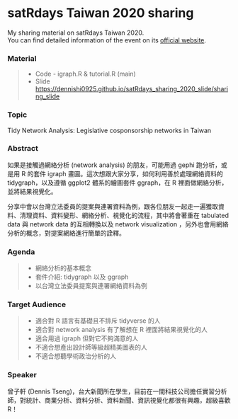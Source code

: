# satRdays Taiwan 2020 sharing

My sharing material on satRdays Taiwan 2020.   
You can find detailed information of the event on its [official website](https://taiwan2020.satrdays.org/).

### Material
> * Code - igraph.R & tutorial.R (main)
> * Slide https://dennishi0925.github.io/satRdays_sharing_2020_slide/sharing_slide

### Topic
Tidy Network Analysis: Legislative cosponsorship networks in Taiwan 

### Abstract
如果是接觸過網絡分析 (network analysis) 的朋友，可能用過 gephi 跑分析，或是用 R 的套件 igraph 畫圖。這次想跟大家分享，如何利用善於處理網絡資料的 tidygraph，以及遵循 ggplot2 體系的繪圖套件 ggraph，在 R 裡面做網絡分析，並將結果視覺化。   

分享中會以台灣立法委員的提案與連署資料為例，跟各位朋友一起走一遍獲取資料、清理資料、資料變形、網絡分析、視覺化的流程，其中將會著重在 tabulated data 與 network data 的互相轉換以及 network visualization ，另外也會用網絡分析的概念，對提案網絡進行簡單的詮釋。

### Agenda
> * 網絡分析的基本概念
> * 套件介紹: tidygraph 以及 ggraph
> * 以台灣立法委員提案與連署網絡資料為例

### Target Audience
> * 適合對 R 語言有基礎且不排斥 tidyverse 的人
> * 適合對 network analysis 有了解想在 R 裡面將結果視覺化的人
> * 適合用過 igraph 但對它不夠滿意的人
> * 不適合想產出設計師等級超精美圖表的人
> * 不適合想聽學術政治分析的人

### Speaker
曾子軒 (Dennis Tseng)，台大新聞所在學生，目前在一間科技公司擔任實習分析師，對統計、商業分析、資料分析、資料新聞、資訊視覺化都很有興趣，超級喜歡 R！


